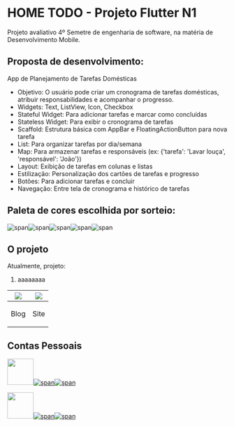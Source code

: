 # HOME TODO - Projeto Flutter N1
Projeto avaliativo 4º Semetre de engenharia de software, na matéria de Desenvolvimento Mobile.

## Proposta de desenvolvimento:
App de Planejamento de Tarefas Domésticas

- Objetivo: O usuário pode criar um cronograma de tarefas domésticas, atribuir responsabilidades e acompanhar o progresso.
- Widgets: Text, ListView, Icon, Checkbox
- Stateful Widget: Para adicionar tarefas e marcar como concluídas
- Stateless Widget: Para exibir o cronograma de tarefas
- Scaffold: Estrutura básica com AppBar e FloatingActionButton para nova tarefa
- List: Para organizar tarefas por dia/semana
- Map: Para armazenar tarefas e responsáveis (ex: {'tarefa': 'Lavar louça', 'responsável': 'João'})
- Layout: Exibição de tarefas em colunas e listas
- Estilização: Personalização dos cartões de tarefas e progresso
- Botões: Para adicionar tarefas e concluir
- Navegação: Entre tela de cronograma e histórico de tarefas

## Paleta de cores escolhida por sorteio:

![span](https://placehold.co/100x200/cb6f84/000000.png?text=%23cb6f84)![span](https://placehold.co/100x200/291d21/FFFFFF.png?text=%23291d21)![span](https://placehold.co/100x200/5d544d/FFFFFF.png?text=%235d544d)![span](https://placehold.co/100x200/cfccbb/000000.png?text=%23cfccbb)![span](https://placehold.co/100x200/e1daca/000000.png?text=%23e1daca)

## O projeto

Atualmente, projeto:

1. aaaaaaaa

| <img src="https://placehold.co/1280x720/000000/FFB81C/png?text=Em%20Desenvolvimento" />  | <img src="https://placehold.co/1280x720/000000/FFB81C/png?text=Em%20Desenvolvimento" />  |
| ----- | ----- |
| <p align="center">Blog</p> | <p align="center">Site</p> |

## Contas Pessoais

[<img src="https://avatars.githubusercontent.com/u/97479966" width="60"/>![span](https://placehold.co/10x60/FFA500/FFA500.png)![span](https://placehold.co/220x60/000000/FFFFFF/png?text=Victor%20Rocha)](https://victorrochar.github.io)

[<img src="https://avatars.githubusercontent.com/u/128716535" width="60"/>![span](https://placehold.co/10x60/800080/800080.png)![span](https://placehold.co/220x60/000000/FFFFFF/png?text=André%20Specht)](https://andreespecht.github.io)
